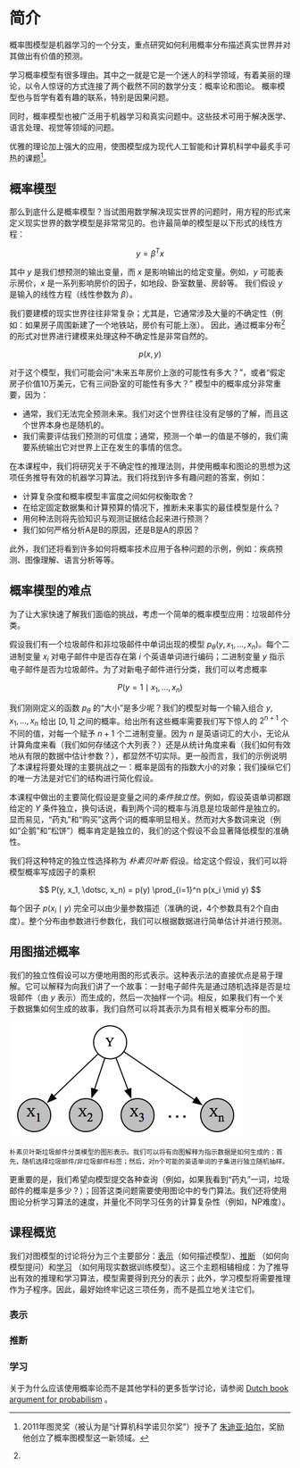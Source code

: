 # 简介

概率图模型是机器学习的一个分支，重点研究如何利用概率分布描述真实世界并对其做出有价值的预测。

学习概率模型有很多理由。其中之一就是它是一个迷人的科学领域，有着美丽的理论，以令人惊讶的方式连接了两个截然不同的数学分支：概率论和图论。
概率模型也与哲学有着有趣的联系，特别是因果问题。

同时，概率模型也被广泛用于机器学习和真实问题中。这些技术可用于解决医学、语言处理、视觉等领域的问题。

优雅的理论加上强大的应用，使图模型成为现代人工智能和计算机科学中最炙手可热的课题[^1]。

## 概率模型

那么到底什么是概率模型？当试图用数学解决现实世界的问题时，用方程的形式来定义现实世界的数学模型是非常常见的。也许最简单的模型是以下形式的线性方程：

$$
y = \beta^T x
$$

其中 $y$ 是我们想预测的输出变量，而 $x$ 是影响输出的给定变量。例如，$y$ 可能表示房价，$x$ 是一系列影响房价的因子，如地段、卧室数量、房龄等。
我们假设 $y$ 是输入的线性方程（线性参数为 $\beta$）。

我们要建模的现实世界往往非常复杂；尤其是，它通常涉及大量的不确定性（例如：如果房子周围新建了一个地铁站，房价有可能上涨）。
因此，通过概率分布[^2]的形式对世界进行建模来处理这种不确定性是非常自然的。

$$
p(x, y)
$$

对于这个模型，我们可能会问“未来五年房价上涨的可能性有多大？”，或者“假定房子价值10万美元，它有三间卧室的可能性有多大？”
模型中的概率成分非常重要，因为：

* 通常，我们无法完全预测未来。我们对这个世界往往没有足够的了解，而且这个世界本身也是随机的。
* 我们需要评估我们预测的可信度；通常，预测一个单一的值是不够的，我们需要系统输出它对世界上正在发生的事情的信念。

在本课程中，我们将研究关于不确定性的推理法则，并使用概率和图论的思想为这项任务推导有效的机器学习算法。我们将找到许多有趣问题的答案，例如：

* 计算复杂度和概率模型丰富度之间如何权衡取舍？
* 在给定固定数据集和计算预算的情况下，推断未来事实的最佳模型是什么？
* 用何种法则将先验知识与观测证据结合起来进行预测？
* 我们如何严格分析A是B的原因，还是B是A的原因？

此外，我们还将看到许多如何将概率技术应用于各种问题的示例，例如：疾病预测、图像理解、语言分析等等。

## 概率模型的难点

为了让大家快速了解我们面临的挑战，考虑一个简单的概率模型应用：垃圾邮件分类。

假设我们有一个垃圾邮件和非垃圾邮件中单词出现的模型 $p_\theta(y, x_1, \dotsc, x_n)$。每个二进制变量 $x_i$ 对电子邮件中是否存在第
$i$ 个英语单词进行编码；二进制变量 $y$ 指示电子邮件是否为垃圾邮件。为了对新电子邮件进行分类，我们可以考虑概率

$$
P(y=1 \mid x_1, \dotsc, x_n)
$$

我们刚刚定义的函数 $p_\theta$ 的“大小”是多少呢？我们的模型对每一个输入组合 $y, x_1, \dotsc, x_n$ 给出 $[0, 1]$
之间的概率。给出所有这些概率需要我们写下惊人的 $2^{n+1}$ 个不同的值，对每一个赋予 $n+1$ 个二进制变量。因为 $n$
是英语词汇的大小，无论从计算角度来看（我们如何存储这个大列表？）还是从统计角度来看（我们如何有效地从有限的数据中估计参数？），都显然不切实际。更一般而言，我们的示例说明了本课程将要处理的主要挑战之一：概率是固有的指数大小的对象；我们操纵它们的唯一方法是对它们的结构进行简化假设。

本课程中做出的主要简化假设是变量之间的*条件独立性*。例如，假设英语单词都跟给定的 $Y$
条件独立，换句话说，看到两个词的概率与消息是垃圾邮件是独立的。显而易见，“药丸”和“购买”这两个词的概率明显相关。然而对大多数词来说（例如“企鹅”和“松饼”）概率肯定是独立的，我们的这个假设不会显著降低模型的准确性。

我们将这种特定的独立性选择称为 *朴素贝叶斯* 假设。给定这个假设，我们可以将模型概率写成因子的乘积

$$
P(y, x_1, \dotsc, x_n) = p(y) \prod_{i=1}^n p(x_i \mid y)
$$

每个因子 $p(x_i \mid y)$ 完全可以由少量参数描述（准确的说，4个参数具有2个自由度）。整个分布由参数进行参数化，我们可以根据数据进行简单估计并进行预测。

## 用图描述概率

我们的独立性假设可以方便地用图的形式表示。这种表示法的直接优点是易于理解。它可以解释为向我们讲了一个故事：一封电子邮件先是通过随机选择是否是垃圾邮件（由
$y$ 表示）而生成的，然后一次抽样一个词。相反，如果我们有一个关于数据集如何生成的故事，我们自然可以将其表示为具有相关概率分布的图。

![](../_media/img/naive-bayes.png)

<small align="center">
朴素贝叶斯垃圾邮件分类模型的图形表示。我们可以将有向图解释为指示数据是如何生成的：首先，随机选择垃圾邮件/非垃圾邮件标签；然后，对n个可能的英语单词的子集进行独立随机抽样。</small>

更重要的是，我们希望向模型提交各种查询（例如，如果我看到“药丸”一词，垃圾邮件的概率是多少？）；回答这类问题需要使用图论中的专门算法。我们还将使用图论分析学习算法的速度，并量化不同学习任务的计算复杂性（例如，NP难度）。

## 课程概览

我们对图模型的讨论将分为三个主要部分：[表示](../representation/README.md)（如何描述模型）、[推断](../inference/README.md)
（如何向模型提问）和[学习](../learning/README.md)
（如何用现实数据训练模型）。这三个主题相辅相成：为了推导出有效的推理和学习算法，模型需要得到充分的表示；此外，学习模型将需要推理作为子程序。因此，最好始终牢记这三项任务，而不是孤立地关注它们。

### 表示

### 推断

### 学习

[^1]: 2011年图灵奖（被认为是“计算机科学诺贝尔奖”）授予了 [朱迪亚·珀尔](http://amturing.acm.org/award_winners/pearl_2658896.cfm)，奖励他创立了概率图模型这一新领域。

[^2]:
关于为什么应该使用概率论而不是其他学科的更多哲学讨论，请参阅 [Dutch book argument for probabilism](http://plato.stanford.edu/entries/dutch-book/)
。

